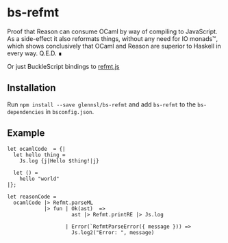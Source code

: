 # bs-refmt

Proof that Reason can consume OCaml by way of compiling to JavaScript. As a side-effect it also reformats things, without any need for IO monads&trade;, which shows conclusively that OCaml and Reason are superior to Haskell in every way. Q.E.D. &#x220e;

Or just BuckleScript bindings to [refmt.js](https://github.com/facebook/reason/#javascript-api)

## Installation

Run `npm install --save glennsl/bs-refmt` and add `bs-refmt` to the `bs-dependencies` in `bsconfig.json`. 

## Example

```reason
let ocamlCode  = {|
  let hello thing =
    Js.log {j|Hello $thing!|j}

  let () =
    hello "world"
|};

let reasonCode =
  ocamlCode |> Refmt.parseML
            |> fun | Ok(ast)  =>
                     ast |> Refmt.printRE |> Js.log

                   | Error(`RefmtParseError({ message })) =>
                     Js.log2("Error: ", message)
```